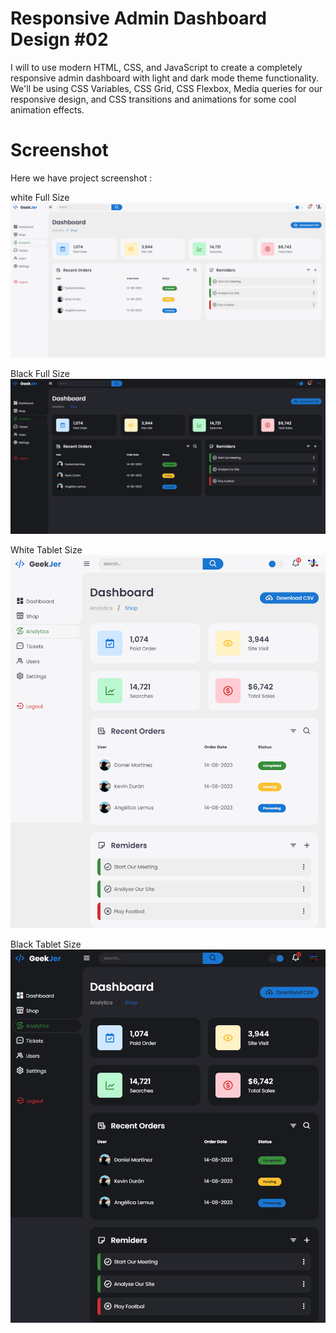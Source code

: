 # Responsive Admin Dashboard Design #02
I will to use modern HTML, CSS, and JavaScript to create a completely responsive admin dashboard with light and dark mode theme functionality. We'll be using CSS Variables, CSS Grid, CSS Flexbox, Media queries for our responsive design, and CSS  transitions and animations for some cool animation effects.

# Screenshot
Here we have project screenshot :

white Full Size
![screenshot1](screenshot1.png)

Black Full Size
![screenshot2](screenshot2.png)

White Tablet Size
![screenshot3](screenshot3.png)

Black Tablet Size
![screenshot4](screenshot4.png)
